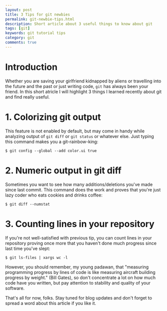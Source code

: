```yaml
---
layout: post
title: 3 Tips for git newbies
permalink: git-newbie-tips.html
description: Short article about 3 useful things to know about git
tags: [git]
keywords: git tutorial tips
category: git
comments: true
---
```


# Introduction
Whether you are saving your girlfriend kidnapped by aliens or travelling into the future and the past 
or just writing code, `git` has always been your friend. In this short atricle I will highlight 3 things I learned recently about git and find really useful.

# 1. Colorizing git output
This feature is not enabled by default, but may come in handy while analyzing output of `git diff` or `git status` or whatever else.
Just typing this command makes you a git-rainbow-king:

    $ git config --global --add color.ui true

# 2. Numeric output in git diff
Sometimes you want to see how many additions/deletions you've made since last commit. 
This command does the work and proves that you're just lazy coder who eats cookies and drinks coffee:

    $ git diff --numstat

# 3. Counting lines in your repository
If you're not well-satisfied with previous tip, you can count lines in your repository proving once more that you haven't
done much progress since last time you've slept:

    $ git ls-files | xargs wc -l

However, you should remember, my young padawan, that "measuring programming progress by lines of code is like measuring aircraft building progress by weight." (Bill Gates), so don't concentrate a lot on 
how much code have you written, but pay attention to stability and quality of your software.

That's all for now, folks. Stay tuned for blog updates and don't forget to spread a word about this article if you like it.
